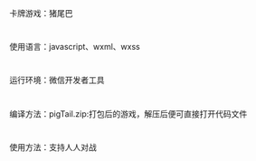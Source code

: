 卡牌游戏：猪尾巴
#
使用语言：javascript、wxml、wxss
#
运行环境：微信开发者工具
#
编译方法：pigTail.zip:打包后的游戏，解压后便可直接打开代码文件
#
使用方法：支持人人对战
